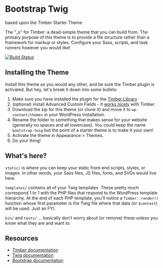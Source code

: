 
# Bootstrap Twig

based upon the Timber Starter Theme

The "_s" for Timber: a dead-simple theme that you can build from. The primary purpose of this theme is to provide a file structure rather than a framework for markup or styles. Configure your Sass, scripts, and task runners however you would like!

[![Build Status](https://travis-ci.org/timber/starter-theme.svg)](https://travis-ci.org/timber/starter-theme)

## Installing the Theme

Install this theme as you would any other, and be sure the Timber plugin is activated. But hey, let's break it down into some bullets:

1. Make sure you have installed the plugin for the [Timber Library](https://wordpress.org/plugins/timber-library/)
2. (optional) install Advanced Custom Fields - it [works nicely](https://timber.github.io/docs/guides/acf-cookbook/) with Timber.
2. Download the zip for this theme (or clone it) and move it to `wp-content/themes` in your WordPress installation.
3. Rename the folder to something that makes sense for your website (generally no spaces and all lowercase). You could keep the name `bootstrap-twig` but the point of a starter theme is to make it your own!
4. Activate the theme in Appearance >  Themes.
5. Do your thing!

## What's here?

`static/` is where you can keep your static front-end scripts, styles, or images. In other words, your Sass files, JS files, fonts, and SVGs would live here.

`templates/` contains all of your Twig templates. These pretty much correspond 1 to 1 with the PHP files that respond to the WordPress template hierarchy. At the end of each PHP template, you'll notice a `Timber::render()` function whose first parameter is the Twig file where that data (or `$context`) will be used. Just an FYI.

`bin/` and `tests/` ... basically don't worry about (or remove) these unless you know what they are and want to.

## Resources

* [Timber documentation](https://timber.github.io/docs/)
* [Twig documentation](https://twig.symfony.com/doc/2.x/)
* [Bootstrap documentation](https://getbootstrap.com/docs/4.3/getting-started/introduction/)
